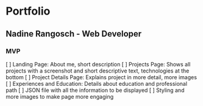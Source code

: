 # Portfolio
## Nadine Rangosch - Web Developer

### MVP
[ ] Landing Page: About me, short description
[ ] Projects Page: Shows all projects with a screenshot and short descriptive text, technologies at the bottom
[ ] Project Details Page: Explains project in more detail, more images
[ ] Experiences and Education: Details about education and professional path
[ ] JSON file with all the information to be displayed
[ ] Styling and more images to make page more engaging